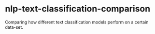 # nlp-text-classification-comparison
Comparing how different text classification models perform on a certain data-set.
